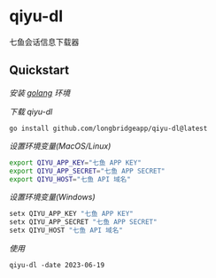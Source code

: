 # qiyu-dl
七鱼会话信息下载器

## Quickstart

_安装 [golang](https://go.dev/doc/install) 环境_

_下载 qiyu-dl_

```
go install github.com/longbridgeapp/qiyu-dl@latest
```

_设置环境变量(MacOS/Linux)_

```bash
export QIYU_APP_KEY="七鱼 APP KEY"                       
export QIYU_APP_SECRET="七鱼 APP SECRET"
export QIYU_HOST="七鱼 API 域名"
```

_设置环境变量(Windows)_

```powershell
setx QIYU_APP_KEY "七鱼 APP KEY"
setx QIYU_APP_SECRET "七鱼 APP SECRET"
setx QIYU_HOST "七鱼 API 域名"
```

_使用_
```
qiyu-dl -date 2023-06-19

```




